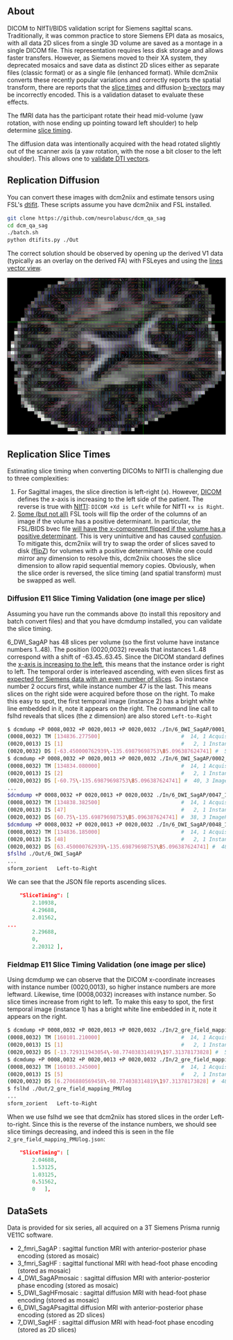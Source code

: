 ## About

DICOM to NIfTI/BIDS validation script for Siemens sagittal scans. Traditionally, it was common practice to store Siemens EPI data as mosaics, with all data 2D slices from a single 3D volume are saved as a montage in a single DICOM file. This representation requires less disk storage and allows faster transfers. However, as Siemens moved to their XA system, they deprecated mosaics and save data as distinct 2D slices either as separate files (classic format) or as a single file (enhanced format). While dcm2niix converts these recently popular variations and correctly reports the spatial transform, there are reports that the [slice times](https://github.com/rordenlab/dcm2niix/issues/797) and diffusion [b-vectors](https://github.com/rordenlab/dcm2niix/issues/863) may be incorrectly encoded. This is a validation dataset to evaluate these effects.

The fMRI data has the participant rotate their head mid-volume (yaw rotation, with nose ending up pointing toward left shoulder) to help determine [slice timing](https://crnl.readthedocs.io/stc/index.html).

The diffusion data was intentionally acquired with the head rotated slightly out of the scanner axis (a yaw rotation, with the nose a bit closer to the left shoulder). This allows one to [validate DTI vectors](https://www.nitrc.org/docman/?group_id=880).

## Replication Diffusion

You can convert these images with dcm2niix and estimate tensors using FSL's [dtifit](https://fsl.fmrib.ox.ac.uk/fslcourse/2019_Beijing/lectures/FDT/fdt1.html). These scripts assume you have dcm2niix and FSL installed.

```bash
git clone https://github.com/neurolabusc/dcm_qa_sag
cd dcm_qa_sag
./batch.sh
python dtifits.py ./Out
```
The correct solution should be observed by opening up the derived V1 data (typically as an overlay on the derived FA) with FSLeyes and using the [lines vector view](https://open.win.ox.ac.uk/pages/fsl/fsleyes/fsleyes/userdoc/overlays.html#vector).

![DWI](4_DWI_SagAPmosaic.png)

## Replication Slice Times

Estimating slice timing when converting DICOMs to NIfTI is challenging due to three complexities:
 1. For Sagittal images, the slice direction is left-right (x). However, [DICOM](https://dicom.innolitics.com/ciods/rt-dose/image-plane/00200032) defines the x-axis is increasing to the left side of the patient. The reverse is true with [NIfTI](https://nifti.nimh.nih.gov/pub/dist/src/niftilib/nifti1.h): `DICOM +Xd is Left` while for NIfTI `+x is Right`.
 2. [Some (but not all)](https://github.com/rordenlab/niimath) FSL tools will flip the order of the columns of an image if the volume has a positive determinant. In particular, the FSL/BIDS bvec file [will have the x-component flipped if the volume has a positive determinant](https://bids-specification.readthedocs.io/en/stable/glossary.html#bvec-extensions). This is very unintuitive and has caused [confusion](https://community.mrtrix.org/t/bug-in-fsl-bvecs-handling/165). To mitigate this, dcm2niix will try to swap the order of slices saved to disk ([flipZ](https://github.com/rordenlab/dcm2niix/blob/6944cad3f1e306886ce0e051a8cbbf688efbd2b4/console/nii_dicom_batch.cpp#L8089)) for volumes with a positive determinant. While one could mirror any dimension to resolve this, dcm2niix chooses the slice dimension to allow rapid sequential memory copies. Obviously, when the slice order is reversed, the slice timing (and spatial transform) must be swapped as well.

### Diffusion E11 Slice Timing Validation (one image per slice)

Assuming you have run the commands above (to install this repository and batch convert files) and that you have dcmdump installed, you can validate the slice timing.

6_DWI_SagAP has 48 slices per volume (so the first volume have instance numbers 1..48). The position (0020,0032) reveals that instances 1..48 correspond with a shift of -63.45..63.45. Since the DICOM standard defines the [x-axis is increasing to the left](https://dicom.innolitics.com/ciods/rt-dose/image-plane/00200032), this means that the instance order is right to left. The temporal order is interleaved ascending, with even slices first as [expected for Siemens data with an even number of slices](https://crnl.readthedocs.io/stc/index.html#slice-order). So instance number 2 occurs first, while instance number 47 is the last. This means slices on the right side were acquired before those on the right. To make this easy to spot, the first temporal image (instance 2) has a bright white line embedded in it, note it appears on the right. The command line call to fslhd reveals that slices (the z dimension) are also stored `Left-to-Right`

```bash
$ dcmdump +P 0008,0032 +P 0020,0013 +P 0020,0032 ./In/6_DWI_SagAP/0001_1.3.12.2.1107.5.2.43.67060.2024100913483678250817172.dcm
(0008,0032) TM [134836.277500]                          #  14, 1 AcquisitionTime
(0020,0013) IS [1]                                      #   2, 1 InstanceNumber
(0020,0032) DS [-63.450000762939\-135.69879698753\85.096387624741] #  50, 3 ImagePositionPatient
$ dcmdump +P 0008,0032 +P 0020,0013 +P 0020,0032 ./In/6_DWI_SagAP/0002_1.3.12.2.1107.5.2.43.67060.2024100913483459388517052.dcm
(0008,0032) TM [134834.080000]                          #  14, 1 AcquisitionTime
(0020,0013) IS [2]                                      #   2, 1 InstanceNumber
(0020,0032) DS [-60.75\-135.69879698753\85.096387624741] #  40, 3 ImagePositionPatient
...
$dcmdump +P 0008,0032 +P 0020,0013 +P 0020,0032 ./In/6_DWI_SagAP/0047_1.3.12.2.1107.5.2.43.67060.2024100913483893497017287.dcm
(0008,0032) TM [134838.382500]                          #  14, 1 AcquisitionTime
(0020,0013) IS [47]                                     #   2, 1 InstanceNumber
(0020,0032) DS [60.75\-135.69879698753\85.096387624741] #  38, 3 ImagePositionPatient
$dcmdump +P 0008,0032 +P 0020,0013 +P 0020,0032 ./In/6_DWI_SagAP/0048_1.3.12.2.1107.5.2.43.67060.2024100913483669108317167.dcm
(0008,0032) TM [134836.185000]                          #  14, 1 AcquisitionTime
(0020,0013) IS [48]                                     #   2, 1 InstanceNumber
(0020,0032) DS [63.450000762939\-135.69879698753\85.096387624741] #  48, 3 ImagePositionPatient
$fslhd ./Out/6_DWI_SagAP
...
sform_zorient	Left-to-Right
```

We can see that the JSON file reports ascending slices.

```json
	"SliceTiming": [
		2.10938,
		4.29688,
		2.01562,
...
		2.29688,
		0,
		2.20312	],
```

### Fieldmap E11 Slice Timing Validation (one image per slice)

Using dcmdump we can observe that the DICOM x-coordinate increases with instance number (0020,0013), so higher instance numbers are more leftward. Likewise, time (0008,0032) increases with instance number. So slice times increase from right to left. To make this easy to spot, the first temporal image (instance 1) has a bright white line embedded in it, note it appears on the right. 

```bash
$ dcmdump +P 0008,0032 +P 0020,0013 +P 0020,0032 ./In/2_gre_field_mapping/1.dcm
(0008,0032) TM [160101.210000]                          #  14, 1 AcquisitionTime
(0020,0013) IS [1]                                      #   2, 1 InstanceNumber
(0020,0032) DS [-13.729311943054\-98.774038314819\197.31378173828] #  50, 3 ImagePositionPatient
$ dcmdump +P 0008,0032 +P 0020,0013 +P 0020,0032 ./In/2_gre_field_mapping/5.dcm
(0008,0032) TM [160103.245000]                          #  14, 1 AcquisitionTime
(0020,0013) IS [5]                                      #   2, 1 InstanceNumber
(0020,0032) DS [6.2706880569458\-98.774038314819\197.31378173828] #  48, 3 ImagePositionPatient
$ fslhd ./Out/2_gre_field_mapping_PMUlog
...
sform_zorient	Left-to-Right
```

When we use fslhd we see that dcm2niix has stored slices in the order Left-to-right. Since this is the reverse of the instance numbers, we should see slice timings decreasing, and indeed this is seen in the file `2_gre_field_mapping_PMUlog.json`:

```json
	"SliceTiming": [
		2.04688,
		1.53125,
		1.03125,
		0.51562,
		0	],
```

## DataSets

Data is provided for six series, all acquired on a 3T Siemens Prisma runnig VE11C software.

 - 2_fmri_SagAP : sagittal function MRI with anterior-posterior phase encoding (stored as mosaic)
 - 3_fmri_SagHF : sagittal functional MRI with head-foot phase encoding (stored as mosaic)
 - 4_DWI_SagAPmosaic : sagittal diffusion MRI with anterior-posterior phase encoding (stored as mosaic)
 - 5_DWI_SagHFmosaic : sagittal diffusion MRI with head-foot phase encoding (stored as mosaic)
 - 6_DWI_SagAPsagittal diffusion MRI with anterior-posterior phase encoding (stored as 2D slices)
 - 7_DWI_SagHF : sagittal diffusion MRI with head-foot phase encoding (stored as 2D slices)
